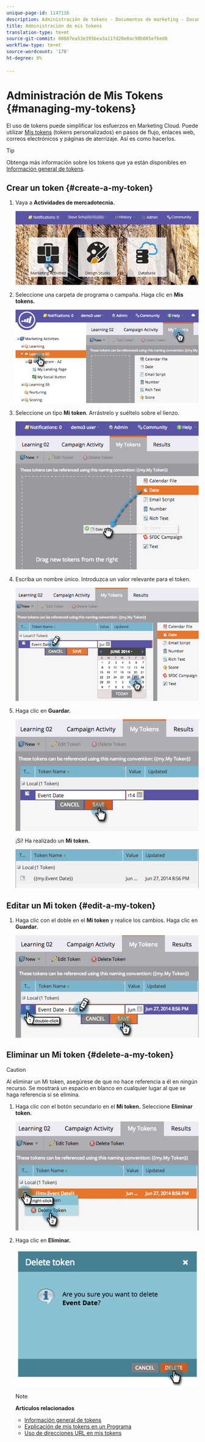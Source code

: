```yaml
---
unique-page-id: 1147116
description: Administración de tokens - Documentos de marketing - Documentación del producto
title: Administración de mis tokens
translation-type: tm+mt
source-git-commit: 00887ea53e395bea3a11fd28e0ac98b085ef6ed8
workflow-type: tm+mt
source-wordcount: '170'
ht-degree: 0%

---
```



# Administración de Mis Tokens {#managing-my-tokens}

El uso de tokens puede simplificar los esfuerzos en Marketing Cloud. Puede utilizar [Mis tokens](understanding-my-tokens-in-a-program.md) (tokens personalizados) en pasos de flujo, enlaces web, correos electrónicos y páginas de aterrizaje. Así es como hacerlos.

>[!TIP]
>
>Obtenga más información sobre los tokens que ya están disponibles en [Información general de tokens](../../../../product-docs/demand-generation/landing-pages/personalizing-landing-pages/tokens-overview.md).

## Crear un token {#create-a-my-token}

1. Vaya a **Actividades de mercadotecnia.**

   ![](assets/login-marketing-activities.png)

1. Seleccione una carpeta de programa o campaña. Haga clic en **Mis tokens.**

   ![](assets/image2014-9-18-12-3a4-3a27.png)

1. Seleccione un tipo **Mi token**. Arrástrelo y suéltelo sobre el lienzo.

   ![](assets/image2014-9-18-12-3a4-3a39.png)

1. Escriba un nombre único. Introduzca un valor relevante para el token.

   ![](assets/image2014-9-18-12-3a4-3a53.png)

1. Haga clic en **Guardar.**

   ![](assets/image2014-9-18-12-3a5-3a5.png)

   ¡Sí! Ha realizado un **Mi token.**

   ![](assets/image2014-9-18-12-3a5-3a15.png)

## Editar un Mi token {#edit-a-my-token}

1. Haga clic con el doble en el **Mi token** y realice los cambios. Haga clic en **Guardar.**

   ![](assets/image2014-9-18-12-3a5-3a45.png)

## Eliminar un Mi token {#delete-a-my-token}

>[!CAUTION]
>
>Al eliminar un Mi token, asegúrese de que no hace referencia a él en ningún recurso. Se mostrará un espacio en blanco en cualquier lugar al que se haga referencia si se elimina.

1. Haga clic con el botón secundario en el **Mi token.** Seleccione  **Eliminar token.**

   ![](assets/image2014-9-18-12-3a7-3a24.png)

1. Haga clic en **Eliminar.**

   ![](assets/image2014-9-18-12-3a7-3a31.png)

   >[!NOTE]
   >
   >**Artículos relacionados**
   >
   >    
   >    
   >    * [Información general de tokens](../../../../product-docs/demand-generation/landing-pages/personalizing-landing-pages/tokens-overview.md)
   >    * [Explicación de mis tokens en un Programa](understanding-my-tokens-in-a-program.md)
   >    * [Uso de direcciones URL en mis tokens](../../../../product-docs/email-marketing/general/using-tokens/using-urls-in-my-tokens.md)



